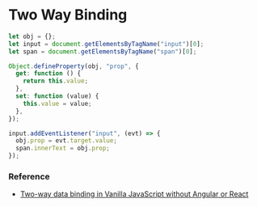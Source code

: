 # Two Way Binding

```js
let obj = {};
let input = document.getElementsByTagName("input")[0];
let span = document.getElementsByTagName("span")[0];

Object.defineProperty(obj, "prop", {
  get: function () {
    return this.value;
  },
  set: function (value) {
    this.value = value;
  },
});

input.addEventListener("input", (evt) => {
  obj.prop = evt.target.value;
  span.innerText = obj.prop;
});
```

### Reference

- [Two-way data binding in Vanilla JavaScript without Angular or React](https://medium.com/developers-arena/two-way-data-binding-in-vanilla-javascript-without-angular-or-react-223ddbb1252d)


